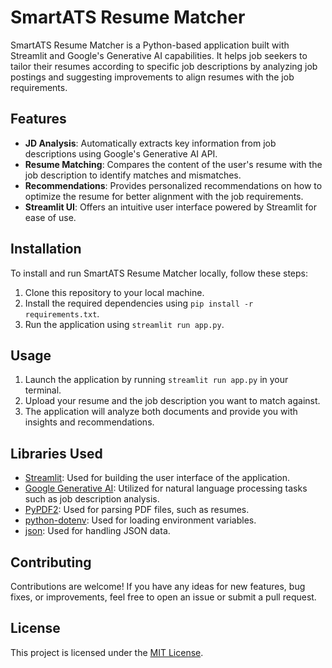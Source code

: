 # SmartATS Resume Matcher

SmartATS Resume Matcher is a Python-based application built with Streamlit and Google's Generative AI capabilities. It helps job seekers to tailor their resumes according to specific job descriptions by analyzing job postings and suggesting improvements to align resumes with the job requirements.

## Features

- **JD Analysis**: Automatically extracts key information from job descriptions using Google's Generative AI API.
- **Resume Matching**: Compares the content of the user's resume with the job description to identify matches and mismatches.
- **Recommendations**: Provides personalized recommendations on how to optimize the resume for better alignment with the job requirements.
- **Streamlit UI**: Offers an intuitive user interface powered by Streamlit for ease of use.

## Installation

To install and run SmartATS Resume Matcher locally, follow these steps:

1. Clone this repository to your local machine.
2. Install the required dependencies using `pip install -r requirements.txt`.
3. Run the application using `streamlit run app.py`.

## Usage

1. Launch the application by running `streamlit run app.py` in your terminal.
2. Upload your resume and the job description you want to match against.
3. The application will analyze both documents and provide you with insights and recommendations.

## Libraries Used

- [Streamlit](https://streamlit.io/): Used for building the user interface of the application.
- [Google Generative AI](https://github.com/google-research/sgan): Utilized for natural language processing tasks such as job description analysis.
- [PyPDF2](https://pythonhosted.org/PyPDF2/): Used for parsing PDF files, such as resumes.
- [python-dotenv](https://github.com/theskumar/python-dotenv): Used for loading environment variables.
- [json](https://docs.python.org/3/library/json.html): Used for handling JSON data.

## Contributing

Contributions are welcome! If you have any ideas for new features, bug fixes, or improvements, feel free to open an issue or submit a pull request.

## License

This project is licensed under the [MIT License](LICENSE).
